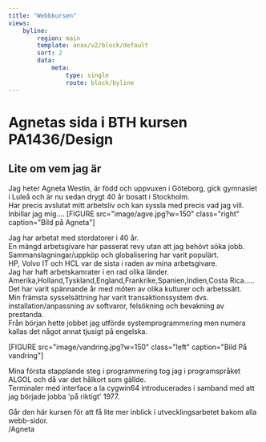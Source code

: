 ```yaml
---
title: "Webbkursen"
views:
    byline:
        region: main
        template: anax/v2/block/default
        sort: 2
        data:
            meta:
                type: single
                route: block/byline
---
```

Agnetas sida i BTH kursen PA1436/Design  
=======================================
Lite om vem jag är
------------------
Jag heter Agneta Westin, är född och uppvuxen i Göteborg, gick gymnasiet
i Luleå och är nu sedan drygt 40 år bosatt i Stockholm.<br>
Har precis avslutat mitt arbetsliv och kan syssla med precis vad jag vill.
Inbillar jag mig....
[FIGURE src="image/agve.jpg?w=150" class="right" caption="Bild på Agneta"]

Jag har arbetat med stordatorer i 40 år.<br>
En mängd arbetsgivare har passerat revy utan att jag behövt söka jobb.<br>
Sammanslagningar/uppköp och globalisering har varit populärt.<br>
HP, Volvo IT och HCL var de sista i raden av mina arbetsgivare.<br>
Jag har haft arbetskamrater i en rad olika länder.<br>
Amerika,Holland,Tyskland,England,Frankrike,Spanien,Indien,Costa Rica.....<br>
Det har varit spännande år med möten av olika kulturer och arbetssätt.<br>
Min främsta sysselsättning har varit transaktionssystem dvs. installation/anpassning av softvaror, felsökning och bevakning av prestanda.<br>
Från början hette jobbet jag utförde systemprogrammering men numera kallas det något annat tjusigt på engelska.

[FIGURE src="image/vandring.jpg?w=150" class="left" caption="Bild På vandring"]

Mina första stapplande steg i programmering tog jag i programspråket ALGOL och då var det hålkort som gällde.<br>
Terminaler med interface a la cygwin64 introducerades i samband med att jag började jobba 'på riktigt' 1977.

Går den här kursen för att få lite mer inblick i utvecklingsarbetet bakom alla webb-sidor.<br>
/Agneta
